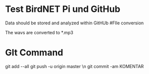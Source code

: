 # Test BirdNET Pi und GitHub

Data should be stored and analyzed within GitHUb
#FIle conversion

The wavs are converted to *.mp3

# GIt Command
git add --all
git push -u origin master
\n git commit -am KOMENTAR
